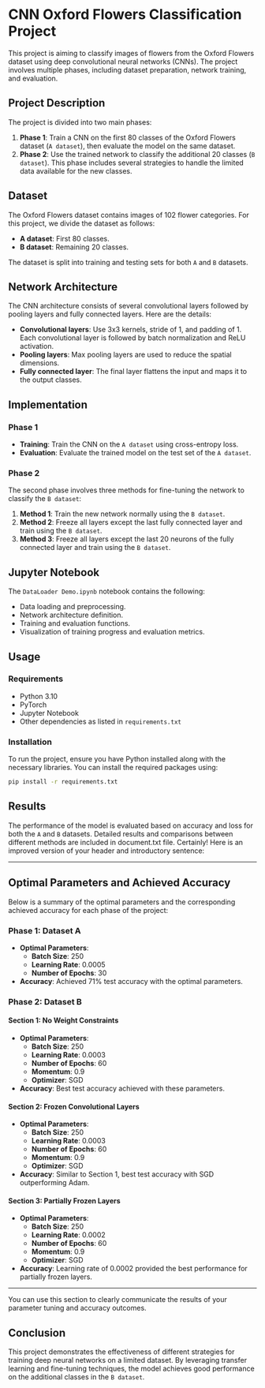 # CNN Oxford Flowers Classification Project

This project is aiming to classify images of flowers from the Oxford Flowers dataset using deep convolutional neural networks (CNNs). The project involves multiple phases, including dataset preparation, network training, and evaluation.

## Project Description

The project is divided into two main phases:

1. **Phase 1**: Train a CNN on the first 80 classes of the Oxford Flowers dataset (`A dataset`), then evaluate the model on the same dataset.
2. **Phase 2**: Use the trained network to classify the additional 20 classes (`B dataset`). This phase includes several strategies to handle the limited data available for the new classes.

## Dataset

The Oxford Flowers dataset contains images of 102 flower categories. For this project, we divide the dataset as follows:
- **A dataset**: First 80 classes.
- **B dataset**: Remaining 20 classes.

The dataset is split into training and testing sets for both `A` and `B` datasets.

## Network Architecture

The CNN architecture consists of several convolutional layers followed by pooling layers and fully connected layers. Here are the details:

- **Convolutional layers**: Use 3x3 kernels, stride of 1, and padding of 1. Each convolutional layer is followed by batch normalization and ReLU activation.
- **Pooling layers**: Max pooling layers are used to reduce the spatial dimensions.
- **Fully connected layer**: The final layer flattens the input and maps it to the output classes.

## Implementation

### Phase 1

- **Training**: Train the CNN on the `A dataset` using cross-entropy loss.
- **Evaluation**: Evaluate the trained model on the test set of the `A dataset`.

### Phase 2

The second phase involves three methods for fine-tuning the network to classify the `B dataset`:
1. **Method 1**: Train the new network normally using the `B dataset`.
2. **Method 2**: Freeze all layers except the last fully connected layer and train using the `B dataset`.
3. **Method 3**: Freeze all layers except the last 20 neurons of the fully connected layer and train using the `B dataset`.

## Jupyter Notebook

The `DataLoader Demo.ipynb` notebook contains the following:
- Data loading and preprocessing.
- Network architecture definition.
- Training and evaluation functions.
- Visualization of training progress and evaluation metrics.

## Usage

### Requirements

- Python 3.10
- PyTorch
- Jupyter Notebook
- Other dependencies as listed in `requirements.txt`

### Installation

To run the project, ensure you have Python installed along with the necessary libraries. You can install the required packages using:

```bash
pip install -r requirements.txt
```

## Results

The performance of the model is evaluated based on accuracy and loss for both the `A` and `B` datasets. Detailed results and comparisons between different methods are included in document.txt file.
Certainly! Here is an improved version of your header and introductory sentence:

---

## Optimal Parameters and Achieved Accuracy

Below is a summary of the optimal parameters and the corresponding achieved accuracy for each phase of the project:

### Phase 1: Dataset A
- **Optimal Parameters**:
  - **Batch Size**: 250
  - **Learning Rate**: 0.0005
  - **Number of Epochs**: 30
- **Accuracy**: Achieved 71% test accuracy with the optimal parameters.

### Phase 2: Dataset B
#### Section 1: No Weight Constraints
- **Optimal Parameters**:
  - **Batch Size**: 250
  - **Learning Rate**: 0.0003
  - **Number of Epochs**: 60
  - **Momentum**: 0.9
  - **Optimizer**: SGD
- **Accuracy**: Best test accuracy achieved with these parameters.

#### Section 2: Frozen Convolutional Layers
- **Optimal Parameters**:
  - **Batch Size**: 250
  - **Learning Rate**: 0.0003
  - **Number of Epochs**: 60
  - **Momentum**: 0.9
  - **Optimizer**: SGD
- **Accuracy**: Similar to Section 1, best test accuracy with SGD outperforming Adam.

#### Section 3: Partially Frozen Layers
- **Optimal Parameters**:
  - **Batch Size**: 250
  - **Learning Rate**: 0.0002
  - **Number of Epochs**: 60
  - **Momentum**: 0.9
  - **Optimizer**: SGD
- **Accuracy**: Learning rate of 0.0002 provided the best performance for partially frozen layers.

---

You can use this section to clearly communicate the results of your parameter tuning and accuracy outcomes.
## Conclusion

This project demonstrates the effectiveness of different strategies for training deep neural networks on a limited dataset. By leveraging transfer learning and fine-tuning techniques, the model achieves good performance on the additional classes in the `B dataset`.
